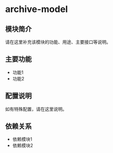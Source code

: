 # archive-model

## 模块简介
请在这里补充该模块的功能、用途、主要接口等说明。

## 主要功能
- 功能1
- 功能2

## 配置说明
如有特殊配置，请在这里说明。

## 依赖关系
- 依赖模块1
- 依赖模块2
